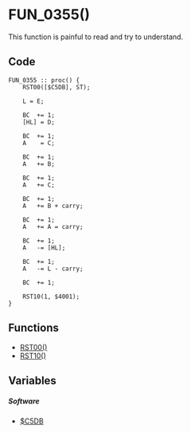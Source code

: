 # FUN_0355()
This function is painful to read and try to understand.
## Code
```
FUN_0355 :: proc() {
	RST00([$C5DB], ST);
	
	L = E;
	
	BC  += 1;
	[HL] = D;
	
	BC  += 1;
	A    = C;
	
	BC  += 1;
	A   += B;
	
	BC  += 1;
	A   += C;
	
	BC  += 1;
	A   += B + carry;
	
	BC  += 1;
	A   += A = carry;
	
	BC  += 1;
	A   -= [HL];
	
	BC  += 1;
	A   -= L - carry;
	
	BC  += 1;
	
	RST10(1, $4001);
}
```
## Functions
- [RST00()](resetVectors/reset.md)
- [RST10()](resetVectors/reset.md)
## Variables
##### Software
- [$C5DB](variables.md#C5DB)